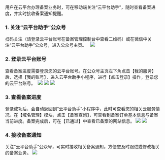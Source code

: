 

用户在云平台办理备案业务时，可在移动端关注“云平台助手”，随时查看备案进度，并实时接收备案通知提醒。

### 1. 关注“云平台助手”公众号   

扫码关注（请登录云平台账号在备案管理控制台中查看二维码）或在微信中关注“云平台助手”公众号，进入公众号主页。   
![](http://imgcache.tce.fsphere.cn/static/mc.qcloudimg.com/static/img/c3ee3df0051024c8ae9e20e924d1b20f/image.png)

### 2. 登录云平台账号

查看备案进度需要登录您的云平台账号。在公众号主页左下角点击【我的服务】后，选择【我的账号】，进入云平台助手小程序，进行【点击登录】操作，登录您的云平台账号。  
![](http://imgcache.tce.fsphere.cn/static/mc.qcloudimg.com/static/img/22b425899c4239cfcfe0a5ddd75f1a36/2.png)  ![](http://imgcache.tce.fsphere.cn/static/mc.qcloudimg.com/static/img/64c4f434f23c608a4e28f6a3fee6115c/3.png)  ![](http://imgcache.tce.fsphere.cn/static/mc.qcloudimg.com/static/img/eb6db8abc44b46d535c25297a4a19218/4.png)

### 3. 查看备案进度

登录成功后，会自动返回到“云平台助手”小程序中，此时可查看您的相关云服务情况。在【域名管理】模块，点击【备案查询】，可查看到备案订单基本信息与备案当前进度。备案完成后，可在【已通过】中查看已备案的网站信息。
![](http://imgcache.tce.fsphere.cn/static/mc.qcloudimg.com/static/img/432e277bc487d71ec9b3a728a98a9d7a/5.png)  ![](http://imgcache.tce.fsphere.cn/static/mc.qcloudimg.com/static/img/72d010d7fe2753d5ad6052fe44067c50/6.png)

### 4. 接收备案通知

关注“云平台助手”公众号，可实时接收相关备案通知，方便您及时跟进或修改相关的备案业务。
![](http://imgcache.tce.fsphere.cn/static/mc.qcloudimg.com/static/img/fa5e7ba3b497fca229c2ecd6266ce1ad/7.png)

